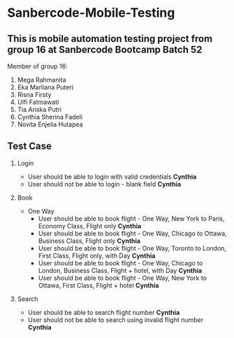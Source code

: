 # Sanbercode-Mobile-Testing

## This is mobile automation testing project from group 16 at Sanbercode Bootcamp Batch 52

Member of group 16:

1. Mega Rahmanita
2. Eka Marliana Puteri
3. Risna Firsty
4. Ulfi Fatmawati
5. Tia Ariska Putri
6. Cynthia Sherina Fadeli
7. Novita Enjelia Hutapea

## Test Case
1. Login
    - User should be able to login with valid credentials   **Cynthia**
    - User should not be able to login - blank field    **Cynthia**

2. Book
    - One Way
        - User should be able to book flight - One Way, New York to Paris, Economy Class, Flight only   **Cynthia**
        - User should be able to book flight - One Way, Chicago to Ottawa, Business Class, Flight only  **Cynthia**
        - User should be able to book flight - One Way, Toronto to London, First Class, Flight only, with Day   **Cynthia**
        - User should be able to book flight - One Way, Chicago to London, Business Class, Flight + hotel, with Day    **Cynthia**
        - User should be able to book flight - One Way, New York to Ottawa, First Class, Flight + hotel     **Cynthia**

3. Search
    - User should be able to search flight number    **Cynthia**
    - User should not be able to search using invalid flight number **Cynthia**